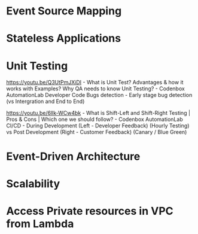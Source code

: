 # Event Source Mapping

# Stateless Applications

# Unit Testing
https://youtu.be/Q3UtPmJXiDI - What is Unit Test? Advantages & how it works with Examples? Why QA needs to know Unit Testing? - Codenbox AutomationLab
Developer Code Bugs detection - Early stage bug detection (vs Intergration and End to End)

https://youtu.be/6llk-WCw4bk - What is Shift-Left and Shift-Right Testing | Pros & Cons | Which one we should follow? - Codenbox AutomationLab
CI/CD - During Development (Left - Developer Feedback) (Hourly Testing) vs Post Development (Right - Customer Feedback) (Canary / Blue Green)

# Event-Driven Architecture

# Scalability

# Access Private resources in VPC from Lambda